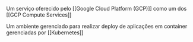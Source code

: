 Um serviço oferecido pelo  [[Google Cloud Platform (GCP)]] como um dos [[GCP Compute Services]]

Um ambiente gerenciado para realizar deploy de aplicações em container gerenciadas por [[Kubernetes]]


